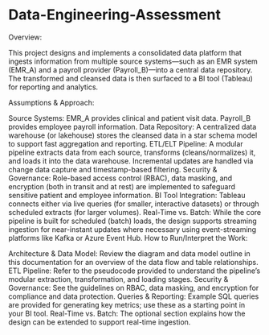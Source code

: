 # Data-Engineering-Assessment
Overview:

This project designs and implements a consolidated data platform that ingests information from multiple source systems—such as an EMR system (EMR_A) and a payroll provider (Payroll_B)—into a central data repository. The transformed and cleansed data is then surfaced to a BI tool (Tableau) for reporting and analytics.

Assumptions & Approach:

Source Systems:
EMR_A provides clinical and patient visit data.
Payroll_B provides employee payroll information.
Data Repository:
A centralized data warehouse (or lakehouse) stores the cleansed data in a star schema model to support fast aggregation and reporting.
ETL/ELT Pipeline:
A modular pipeline extracts data from each source, transforms (cleans/normalizes) it, and loads it into the data warehouse. Incremental updates are handled via change data capture and timestamp-based filtering.
Security & Governance:
Role-based access control (RBAC), data masking, and encryption (both in transit and at rest) are implemented to safeguard sensitive patient and employee information.
BI Tool Integration:
Tableau connects either via live queries (for smaller, interactive datasets) or through scheduled extracts (for larger volumes).
Real-Time vs. Batch:
While the core pipeline is built for scheduled (batch) loads, the design supports streaming ingestion for near-instant updates where necessary using event-streaming platforms like Kafka or Azure Event Hub.
How to Run/Interpret the Work:

Architecture & Data Model: Review the diagram and data model outline in this documentation for an overview of the data flow and table relationships.
ETL Pipeline: Refer to the pseudocode provided to understand the pipeline’s modular extraction, transformation, and loading stages.
Security & Governance: See the guidelines on RBAC, data masking, and encryption for compliance and data protection.
Queries & Reporting: Example SQL queries are provided for generating key metrics; use these as a starting point in your BI tool.
Real-Time vs. Batch: The optional section explains how the design can be extended to support real-time ingestion.
